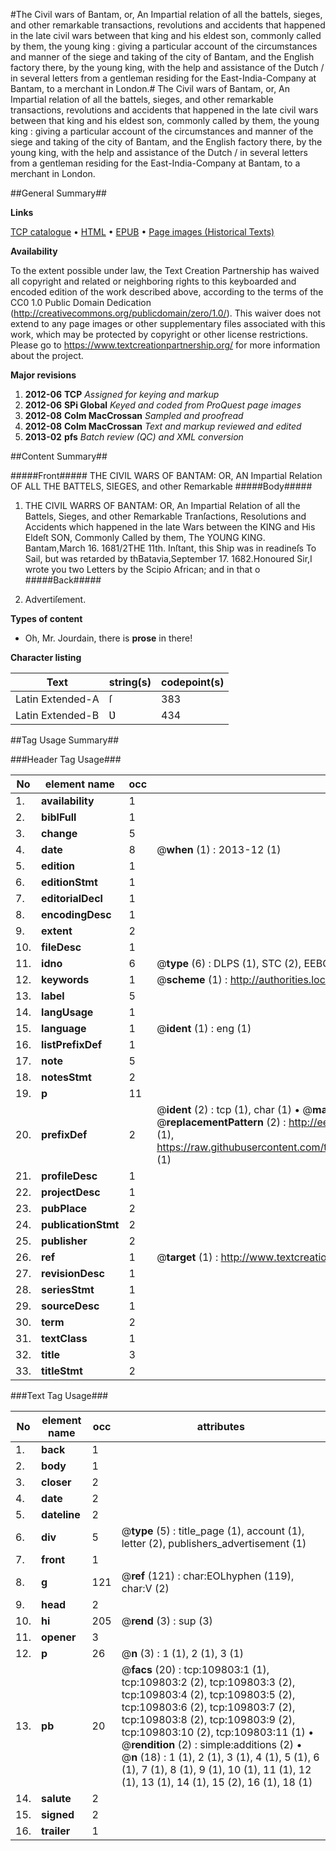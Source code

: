 #The Civil wars of Bantam, or, An Impartial relation of all the battels, sieges, and other remarkable transactions, revolutions and accidents that happened in the late civil wars between that king and his eldest son, commonly called by them, the young king : giving a particular account of the circumstances and manner of the siege and taking of the city of Bantam, and the English factory there, by the young king, with the help and assistance of the Dutch / in several letters from a gentleman residing for the East-India-Company at Bantam, to a merchant in London.#
The Civil wars of Bantam, or, An Impartial relation of all the battels, sieges, and other remarkable transactions, revolutions and accidents that happened in the late civil wars between that king and his eldest son, commonly called by them, the young king : giving a particular account of the circumstances and manner of the siege and taking of the city of Bantam, and the English factory there, by the young king, with the help and assistance of the Dutch / in several letters from a gentleman residing for the East-India-Company at Bantam, to a merchant in London.

##General Summary##

**Links**

[TCP catalogue](http://www.ota.ox.ac.uk/tcp/)  • 
[HTML](http://tei.it.ox.ac.uk/tcp/Texts-HTML/free/A33/A33200.html)  • 
[EPUB](http://tei.it.ox.ac.uk/tcp/Texts-EPUB/free/A33/A33200.epub) • 
[Page images (Historical Texts)](https://historicaltexts.jisc.ac.uk/eebo-26813815e)

**Availability**

To the extent possible under law, the Text Creation Partnership has waived all copyright and related or neighboring rights to this keyboarded and encoded edition of the work described above, according to the terms of the CC0 1.0 Public Domain Dedication (http://creativecommons.org/publicdomain/zero/1.0/). This waiver does not extend to any page images or other supplementary files associated with this work, which may be protected by copyright or other license restrictions. Please go to https://www.textcreationpartnership.org/ for more information about the project.

**Major revisions**

1. __2012-06__ __TCP__ *Assigned for keying and markup*
1. __2012-06__ __SPi Global__ *Keyed and coded from ProQuest page images*
1. __2012-08__ __Colm MacCrossan__ *Sampled and proofread*
1. __2012-08__ __Colm MacCrossan__ *Text and markup reviewed and edited*
1. __2013-02__ __pfs__ *Batch review (QC) and XML conversion*

##Content Summary##

#####Front#####
THE CIVIL WARS OF BANTAM: OR, AN Impartial Relation OF ALL THE BATTELS, SIEGES, and other Remarkable
#####Body#####

1. THE CIVIL WARRS OF BANTAM: OR, An Impartial Relation of all the Battels, Sieges, and other Remarkable Tranſactions, Resolutions and Accidents which happened in the late Wars between the KING and His Eldeſt SON, Commonly Called by them, The YOUNG KING.
Bantam,March 16. 1681/2THE 11th. Inſtant, this Ship was in readineſs To Sail, but was retarded by thBatavia,September 17. 1682.Honoured Sir,I wrote you two Letters by the Scipio African; and in that o
#####Back#####

1. Advertiſement.

**Types of content**

  * Oh, Mr. Jourdain, there is **prose** in there!

**Character listing**


|Text|string(s)|codepoint(s)|
|---|---|---|
|Latin Extended-A|ſ|383|
|Latin Extended-B|Ʋ|434|

##Tag Usage Summary##

###Header Tag Usage###

|No|element name|occ|attributes|
|---|---|---|---|
|1.|__availability__|1||
|2.|__biblFull__|1||
|3.|__change__|5||
|4.|__date__|8| @__when__ (1) : 2013-12 (1)|
|5.|__edition__|1||
|6.|__editionStmt__|1||
|7.|__editorialDecl__|1||
|8.|__encodingDesc__|1||
|9.|__extent__|2||
|10.|__fileDesc__|1||
|11.|__idno__|6| @__type__ (6) : DLPS (1), STC (2), EEBO-CITATION (1), OCLC (1), VID (1)|
|12.|__keywords__|1| @__scheme__ (1) : http://authorities.loc.gov/ (1)|
|13.|__label__|5||
|14.|__langUsage__|1||
|15.|__language__|1| @__ident__ (1) : eng (1)|
|16.|__listPrefixDef__|1||
|17.|__note__|5||
|18.|__notesStmt__|2||
|19.|__p__|11||
|20.|__prefixDef__|2| @__ident__ (2) : tcp (1), char (1)  •  @__matchPattern__ (2) : ([0-9\-]+):([0-9IVX]+) (1), (.+) (1)  •  @__replacementPattern__ (2) : http://eebo.chadwyck.com/downloadtiff?vid=$1&page=$2 (1), https://raw.githubusercontent.com/textcreationpartnership/Texts/master/tcpchars.xml#$1 (1)|
|21.|__profileDesc__|1||
|22.|__projectDesc__|1||
|23.|__pubPlace__|2||
|24.|__publicationStmt__|2||
|25.|__publisher__|2||
|26.|__ref__|1| @__target__ (1) : http://www.textcreationpartnership.org/docs/. (1)|
|27.|__revisionDesc__|1||
|28.|__seriesStmt__|1||
|29.|__sourceDesc__|1||
|30.|__term__|2||
|31.|__textClass__|1||
|32.|__title__|3||
|33.|__titleStmt__|2||


###Text Tag Usage###

|No|element name|occ|attributes|
|---|---|---|---|
|1.|__back__|1||
|2.|__body__|1||
|3.|__closer__|2||
|4.|__date__|2||
|5.|__dateline__|2||
|6.|__div__|5| @__type__ (5) : title_page (1), account (1), letter (2), publishers_advertisement (1)|
|7.|__front__|1||
|8.|__g__|121| @__ref__ (121) : char:EOLhyphen (119), char:V (2)|
|9.|__head__|2||
|10.|__hi__|205| @__rend__ (3) : sup (3)|
|11.|__opener__|3||
|12.|__p__|26| @__n__ (3) : 1 (1), 2 (1), 3 (1)|
|13.|__pb__|20| @__facs__ (20) : tcp:109803:1 (1), tcp:109803:2 (2), tcp:109803:3 (2), tcp:109803:4 (2), tcp:109803:5 (2), tcp:109803:6 (2), tcp:109803:7 (2), tcp:109803:8 (2), tcp:109803:9 (2), tcp:109803:10 (2), tcp:109803:11 (1)  •  @__rendition__ (2) : simple:additions (2)  •  @__n__ (18) : 1 (1), 2 (1), 3 (1), 4 (1), 5 (1), 6 (1), 7 (1), 8 (1), 9 (1), 10 (1), 11 (1), 12 (1), 13 (1), 14 (1), 15 (2), 16 (1), 18 (1)|
|14.|__salute__|2||
|15.|__signed__|2||
|16.|__trailer__|1||
